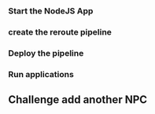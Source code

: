 ### Start the NodeJS App


### create the reroute pipeline 

### Deploy the pipeline

### Run applications


## Challenge add another NPC 